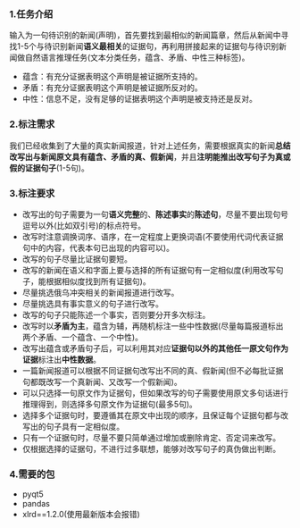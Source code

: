 ### 1.任务介绍
输入为一句待识别的新闻(声明)，首先要找到最相似的新闻篇章，然后从新闻中寻找1-5个与待识别新闻**语义最相关**的证据句，再利用拼接起来的证据句与待识别新闻做自然语言推理任务(文本分类任务，蕴含、矛盾、中性三种标签)。
- 蕴含：有充分证据表明这个声明是被证据所支持的。
- 矛盾：有充分证据表明这个声明是被证据所反对的。
- 中性：信息不足，没有足够的证据表明这个声明是被支持还是反对。
### 2.标注需求
我们已经收集到了大量的真实新闻报道，针对上述任务，需要根据真实的新闻**总结改写出与新闻原文具有蕴含、矛盾的真、假新闻**，并且**注明能推出改写句子为真或假的证据句子**(1-5句)。
### 3.标注要求
- 改写出的句子需要为一句**语义完整**的、**陈述事实**的**陈述句**，尽量不要出现句号逗号以外(比如双引号)的标点符号。
- 改写时注意调换词序、语序，在一定程度上更换词语(不要使用代词代表证据句中的内容，代表本句已出现的内容可以)。
- 改写的句子尽量比证据句要短。
- 改写的新闻在语义和字面上要与选择的所有证据句有一定相似度(利用改写句子，能根据相似度找到所有证据句)。
- 尽量挑选俄乌冲突相关的新闻报道进行改写。
- 尽量挑选具有事实意义的句子进行改写。
- 改写的句子只能陈述一个事实，否则要分开多次标注。
- 改写时以**矛盾为主**，蕴含为辅，再随机标注一些中性数据(尽量每篇报道标出两个矛盾、一个蕴含、一个中性)。
- 改写出蕴含或矛盾句子后，可以利用其对应**证据句以外的其他任一原文句作为证据**标注出**中性数据**。
- 一篇新闻报道可以根据不同证据句改写出不同的真、假新闻(但不必每批证据句都既改写一个真新闻、又改写一个假新闻)。
- 可以只选择一句原文作为证据句，但如果改写的句子需要使用原文多句话进行推理得到，则选择多句原文作为证据句(最多5句)。
- 选择多个证据句时，要遵循其在原文中出现的顺序，且保证每个证据句都与改写出的句子具有一定相似度。
- 只有一个证据句时，尽量不要只简单通过增加或删除肯定、否定词来改写。
- 仅根据选择的证据句，不进行过多联想，能够对改写句子的真伪做出判断。
### 4.需要的包
- pyqt5
- pandas
- xlrd==1.2.0(使用最新版本会报错)